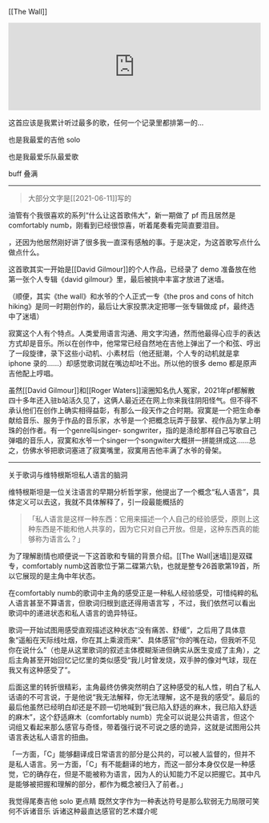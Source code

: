 [[The Wall]]

<iframe allow="autoplay *; encrypted-media *; fullscreen *; clipboard-write" frameborder="0" height="175" style="width:100%;max-width:660px;overflow:hidden;background:transparent;" sandbox="allow-forms allow-popups allow-same-origin allow-scripts allow-storage-access-by-user-activation allow-top-navigation-by-user-activation" src="https://embed.music.apple.com/hk/album/comfortably-numb/1065975633?i=1065976170&l=en"></iframe>

这首应该是我累计听过最多的歌，任何一个记录里都排第一的...

也是我最爱的吉他 solo

也是我最爱乐队最爱歌

buff 叠满


---

> 大部分文字是[[2021-06-11]]写的


油管有个我很喜欢的系列“什么让这首歌伟大”，新一期做了 pf 而且居然是 comfortably numb，刚看到已经很惊喜，听着尾奏看完简直要泪目。

，还因为他居然刚好讲了很多我一直深有感触的事。于是决定，为这首歌写点什么做点什么。

这首歌其实一开始是[[David Gilmour]]的个人作品，已经录了 demo 准备放在他第一张个人专辑《david gilmour》里，最后被挑中丰富才放进了迷墙。

（顺便，其实《the wall》和水爷的个人正式一专《the pros and cons of hitch hiking》是同一时期创作的，最后让大家投票决定把哪一张专辑做成 pf，最终选中了迷墙）

寂寞这个人有个特点。人类爱用语言沟通、用文字沟通，然而他最得心应手的表达方式却是音乐。所以在创作中，他常常已经自然地在吉他上弹出了一个和弦、哼出了一段旋律，录下这些小动机、小素材后（他还挺潮，个人专的动机就是拿 iphone 录的……）却感觉歌词就在嘴边却吐不出。所以他的很多 demo 都是原声吉他配上哼唱。

虽然[[David Gilmour]]和[[Roger Waters]]滚圈知名仇人冤家，2021年pf都解散四十多年还入驻b站活久见了，这俩人最近还在网上你来我往阴阳怪气。但不得不承认他们在创作上确实相得益彰，有那么一段天作之合时期。寂寞是一个把生命奉献给音乐、服务于作品的音乐家，水爷是一个把概念玩弄于鼓掌、视作品为掌上明珠的创作者。有一个genre叫singer- songwriter，指的是涤纶那样自己写歌自己弹唱的音乐人，寂寞和水爷一个singer一个songwiter大概拼一拼能拼成这……总之，仿佛水爷把歌词塞进了寂寞嘴里，寂寞用吉他丰满了水爷的骨架。

---

关于歌词与维特根斯坦私人语言的脑洞

维特根斯坦是一位关注语言的早期分析哲学家，他提出了一个概念“私人语言”，具体定义可以去这，我就不具体解释了，引一段最能概括的

> 「私人语言是这样一种东西：它用来描述一个人自己的经验感受，原则上这种东西是不能和他人共享的，因为它只对自己开放。但是，这种东西真的能够称为语言么？」
  
为了理解剧情也顺便说一下这首歌和专辑的背景介绍。[[The Wall|迷墙]]是双碟专，comfortably numb这首歌位于第二碟第六轨，也就是整专26首歌第19首，所以它展现的是主角中年状态。

在comfortably numb的歌词中主角的感受正是一种私人经验感受，可惜纯粹的私人语言甚至不算语言，但歌词归根到底还得用语言写 ，不过，我们依然可以看出歌词中的递进状态和私人语言的诡异特征。

歌词一开始试图用感受直观描述这种状态“没有痛苦、舒缓”，之后用了具体意象“遥船在天际线吐烟，你在其上乘波而来”、具体感官“你的嘴在动，但我听不见你在说什么”（也是从这里歌词的叙述主体模糊渐进但确实从医生变成了主角），之后主角甚至开始回忆记忆里的类似感受“我儿时曾发烧，双手肿的像对气球，现在我又有这种感受了”。

后面这里的转折很精彩，主角最终仿佛突然明白了这种感受的私人性，明白了私人话语的不可言说，于是他说“我无法解释，你无法理解，这不是我的感受”。最后的最后他虽然已经明白却还是不顾一切地喊到“我已陷入舒适的麻木，我已陷入舒适的麻木”，这个舒适麻木（comfortably numb）完全可以说是公共语言，但这个词组又看起来那么感官与奇怪，带着强行说不可说之感的诡异，这就是试图用公共语言表达私人语言的扭曲。

「一方面，「C」能够翻译成日常语言的部分是公共的，可以被人监督的，但并不是私人语言。另一方面，「C」有不能翻译的地方，而这一部分本身仅仅是一种感觉，它的确存在，但是不能被称为语言，因为人的认知能力不足以把握它。其中凡是能够被把握和理解的部分，都作为概念被归入了前者。」

我觉得尾奏吉他 solo 更点睛 既然文字作为一种表达符号是那么软弱无力局限可笑 何不诉诸音乐 诉诸这种最直达感官的艺术媒介呢
